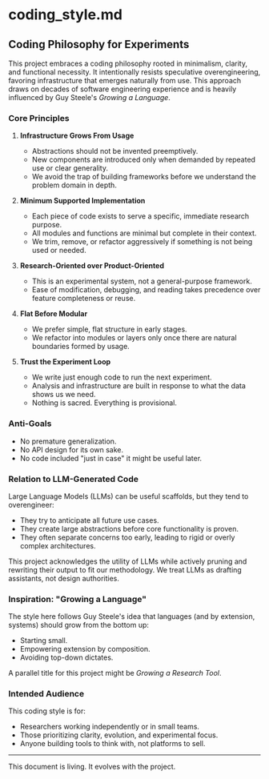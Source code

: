 # coding\_style.md

## Coding Philosophy for Experiments

This project embraces a coding philosophy rooted in minimalism, clarity, and functional necessity. It intentionally resists speculative overengineering, favoring infrastructure that emerges naturally from use. This approach draws on decades of software engineering experience and is heavily influenced by Guy Steele's *Growing a Language*.

### Core Principles

1. **Infrastructure Grows From Usage**

   * Abstractions should not be invented preemptively.
   * New components are introduced only when demanded by repeated use or clear generality.
   * We avoid the trap of building frameworks before we understand the problem domain in depth.

2. **Minimum Supported Implementation**

   * Each piece of code exists to serve a specific, immediate research purpose.
   * All modules and functions are minimal but complete in their context.
   * We trim, remove, or refactor aggressively if something is not being used or needed.

3. **Research-Oriented over Product-Oriented**

   * This is an experimental system, not a general-purpose framework.
   * Ease of modification, debugging, and reading takes precedence over feature completeness or reuse.

4. **Flat Before Modular**

   * We prefer simple, flat structure in early stages.
   * We refactor into modules or layers only once there are natural boundaries formed by usage.

5. **Trust the Experiment Loop**

   * We write just enough code to run the next experiment.
   * Analysis and infrastructure are built in response to what the data shows us we need.
   * Nothing is sacred. Everything is provisional.

### Anti-Goals

* No premature generalization.
* No API design for its own sake.
* No code included "just in case" it might be useful later.

### Relation to LLM-Generated Code

Large Language Models (LLMs) can be useful scaffolds, but they tend to overengineer:

* They try to anticipate all future use cases.
* They create large abstractions before core functionality is proven.
* They often separate concerns too early, leading to rigid or overly complex architectures.

This project acknowledges the utility of LLMs while actively pruning and rewriting their output to fit our methodology. We treat LLMs as drafting assistants, not design authorities.

### Inspiration: "Growing a Language"

The style here follows Guy Steele's idea that languages (and by extension, systems) should grow from the bottom up:

* Starting small.
* Empowering extension by composition.
* Avoiding top-down dictates.

A parallel title for this project might be *Growing a Research Tool*.

### Intended Audience

This coding style is for:

* Researchers working independently or in small teams.
* Those prioritizing clarity, evolution, and experimental focus.
* Anyone building tools to think with, not platforms to sell.

---

This document is living. It evolves with the project.
